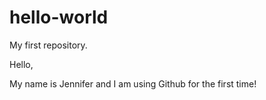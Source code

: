 # hello-world
My first repository.

Hello,

My name is Jennifer and I am using Github for the first time!
